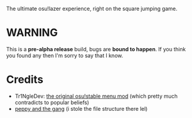 The uItimate osu!lazer experience, right on the square jumping game.

# WARNING
This is a **pre-alpha release** build, bugs are **bound to happen**. If you think you found any then I'm sorry to say that I know.

# Credits
- Tr1NgleDev: [the original osu!stable menu mod](https://discord.com/channels/794302606792589395/985362065185194065/1032303085667766334) (which pretty much contradicts to popular beliefs)
- [peppy and the gang](https://github.com/ppy/) (i stole the file structure there lel)